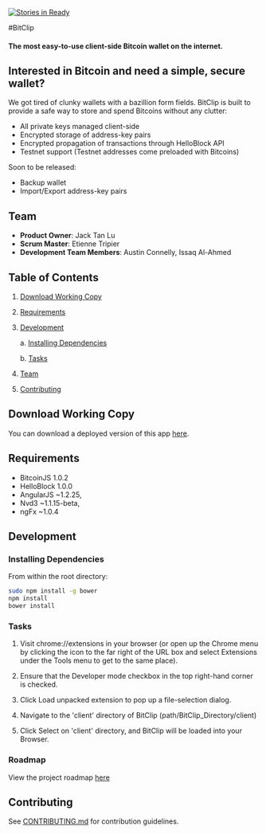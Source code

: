 [![Stories in Ready](https://badge.waffle.io/BitClip/BitClip.png?label=ready&title=Ready)](https://waffle.io/BitClip/BitClip)

#BitClip
#### The most easy-to-use client-side Bitcoin wallet on the internet.

## Interested in Bitcoin and need a simple, secure wallet?

We got tired of clunky wallets with a bazillion form fields. BitClip is built to provide a safe way to store and spend Bitcoins without any clutter:
  - All private keys managed client-side
  - Encrypted storage of address-key pairs
  - Encrypted propagation of transactions through HelloBlock API
  - Testnet support (Testnet addresses come preloaded with Bitcoins)

Soon to be released:
  - Backup wallet
  - Import/Export address-key pairs

## Team

  - __Product Owner__: Jack Tan Lu
  - __Scrum Master__: Etienne Tripier
  - __Development Team Members__: Austin Connelly, Issaq Al-Ahmed

## Table of Contents

1. [Download Working Copy](#download-working-copy)
2. [Requirements](#requirements)
3. [Development](#development)

    a. [Installing Dependencies](#installing-dependencies)

    b. [Tasks](#tasks)
    
4. [Team](#team)
5. [Contributing](#contributing)

## Download Working Copy

You can download a deployed version of this app [here](chrome.google.com/webstore/detail/bitclip/ijmpgkjfkbfhoebgogflfebnmejmfbml).

## Requirements

- BitcoinJS 1.0.2
- HelloBlock 1.0.0
- AngularJS ~1.2.25,
- Nvd3 ~1.1.15-beta,
- ngFx ~1.0.4

## Development

### Installing Dependencies

From within the root directory:

```sh
sudo npm install -g bower
npm install
bower install
```

### Tasks

1. Visit chrome://extensions in your browser (or open up the Chrome menu by clicking the icon to the far right of the URL box and select Extensions under the Tools menu to get to the same place).

2. Ensure that the Developer mode checkbox in the top right-hand corner is checked.

3. Click Load unpacked extension to pop up a file-selection dialog.

4. Navigate to the 'client' directory of BitClip (path/BitClip_Directory/client)

5. Click Select on 'client' directory, and BitClip will be loaded into your Browser.

### Roadmap

View the project roadmap [here](https://docs.google.com/spreadsheets/d/1-yMgsi_L0hib9ap5ruJHyLoarVNYoiJXBJx6AYjVb3U/)

## Contributing

See [CONTRIBUTING.md](CONTRIBUTING.md) for contribution guidelines.

